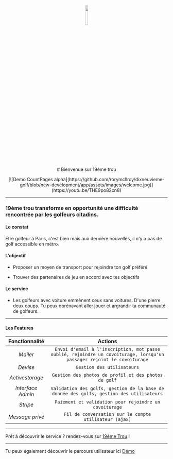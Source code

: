 <p align="center"><img width=12.5% src="https://github.com/rorymcllroy/dixneuvieme-golf/blob/new-development/app/assets/images/logo-temp.png"></p>



<p align="center"># Bienvenue sur 19ème trou </p>

<p align="center"> [![Demo CountPages alpha](https://github.com/rorymcllroy/dixneuvieme-golf/blob/new-development/app/assets/images/welcome.jpg)](https://youtu.be/THE9po82cn8) </p>

--------

### 19ème trou transforme en opportunité une difficulté rencontrée par les golfeurs citadins.

#### Le constat

Etre golfeur à Paris, c'est bien mais aux dernière nouvelles, il n'y a pas de golf accessible en métro.

#### L'objectif

* Proposer un moyen de transport pour rejoindre ton golf préféré

* Trouver des partenaires de jeu en accord avec tes objectifs

#### Le service

* Les golfeurs avec voiture emmènent ceux sans voitures. D'une pierre deux coups. Tu peux dorénavant aller jouer et argrandir ta communauté de golfeurs.

--------------

#### Les Features 


Fonctionnalité | Actions |
:---: | :---: 
*Mailer* | `Envoi d'email à l'inscription, mot passe oublié, rejoindre un covoiturage, lorsqu'un passager rejoint le covoiturage` | 
*Devise* | `Gestion des utilisateurs` |
*Activestorage* | `Gestion des photos de profil et des photos de golf` |
*Interface Admin* | `Validation des golfs, gestion de la base de donnée des golfs, gestion des utilisateurs` |
*Stripe* | `Paiement et validation pour rejoindre un covoiturage` |
*Message privé* | `Fil de conversation sur le compte utilisateur (ajax)` |

--------------

Prêt à découvrir le service ? rendez-vous sur [19ème Trou](https://dixneuvieme-golf.herokuapp.com/) !

--------------

Tu peux également découvrir le parcours utilisateur ici [Démo](https://youtu.be/THE9po82cn8)

